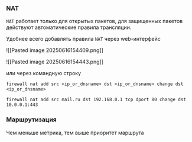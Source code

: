 
### NAT

`NAT` работает только для открытых пакетов, для защищенных пакетов действуют автоматические правила трансляции.

Удобнее всего добавлять правила `NAT` через web-интерфейс

![[Pasted image 20250616154409.png]]

![[Pasted image 20250616154443.png]]

или через командную строку

```shell
firewall nat add src <ip_or_dnsname> dst <ip_or_dnsname> change dst <ip_or_dnsname>
```

```shell
firewall nat add src mail.ru dst 192.168.0.1 tcp dport 80 change dst 10.0.0.1:443
```

### Маршрутизация

Чем меньше метрика, тем выше приоритет маршрута 